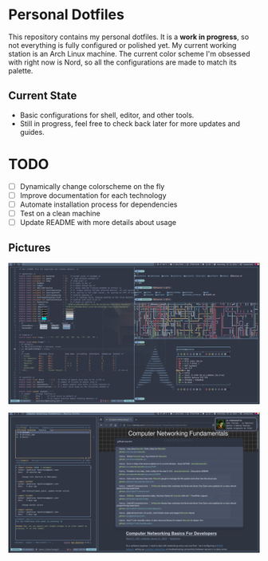 # Personal Dotfiles

This repository contains my personal dotfiles. It is a **work in progress**, so not everything is fully configured or polished yet.
My current working station is an Arch Linux machine.
The current color scheme I'm obsessed with right now is Nord, so all the configurations are made to match its palette.

## Current State

- Basic configurations for shell, editor, and other tools.
- Still in progress, feel free to check back later for more updates and guides.

# TODO

- [ ] Dynamically change colorscheme on the fly
- [ ] Improve documentation for each technology
- [ ] Automate installation process for dependencies
- [ ] Test on a clean machine
- [ ] Update README with more details about usage

## Pictures

<p align="center">
  <img src="assets/arch_rice_01.png" alt="arch_rice_01">
</p>

<p align="center">
  <img src="assets/arch_rice_02.png" alt="arch_rice_02">
</p>
